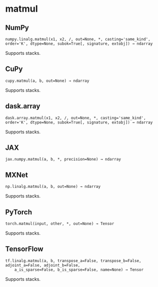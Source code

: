# matmul

## NumPy

```
numpy.linalg.matmul(x1, x2, /, out=None, *, casting='same_kind', order='K', dtype=None, subok=True[, signature, extobj]) → ndarray
```

Supports stacks.

## CuPy

```
cupy.matmul(a, b, out=None) → ndarray
```

Supports stacks.

## dask.array

```
dask.array.matmul(x1, x2, /, out=None, *, casting='same_kind', order='K', dtype=None, subok=True[, signature, extobj]) → ndarray
```

Supports stacks.

## JAX

```
jax.numpy.matmul(a, b, *, precision=None) → ndarray
```

## MXNet

```
np.linalg.matmul(a, b, out=None) → ndarray
```

Supports stacks.

## PyTorch

```
torch.matmul(input, other, *, out=None) → Tensor
```

Supports stacks.

## TensorFlow

```
tf.linalg.matmul(a, b, transpose_a=False, transpose_b=False, adjoint_a=False, adjoint_b=False,
    a_is_sparse=False, b_is_sparse=False, name=None) → Tensor
```

Supports stacks.
